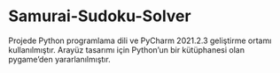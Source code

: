 # Samurai-Sudoku-Solver

Projede Python programlama dili ve PyCharm 
2021.2.3 geliştirme ortamı kullanılmıştır. Arayüz 
tasarımı için Python’un bir kütüphanesi olan 
pygame’den yararlanılmıştır. 
